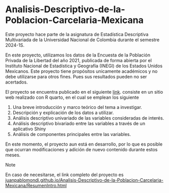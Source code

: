 # Analisis-Descriptivo-de-la-Poblacion-Carcelaria-Mexicana
Este proyecto hace parte de la asignatura de Estadística Descriptiva Multivariada de la Universidad Nacional de Colombia durante el semestre 2024-1S.

En este proyecto, utilizamos los datos de la Encuesta de la Población Privada de la Libertad del año 2021, publicada de forma abierta por el Instituto Nacional de Estadística y Geografía (INEGI) de los Estados Unidos Mexicanos. Este proyecto tiene propósitos unicamente académicos y no debe utilizarse para otros fines. Pues sus resultados pueden no ser acertados. 

El proyecto se encuentra publicado en el siguiente [link](https://juanpablomondi.github.io/Analisis-Descriptivo-de-la-Poblacion-Carcelaria-Mexicana/ResumenIntro.html). consiste en un sitio web realizado con R quarto, en el cual se emplean los siguiente

 1. Una breve introducción y marco teórico del tema a investigar.
 2. Descripción y explicación de los datos a utilizar.
 3. Análisis descriptivo univariado de las variables consideradas de interés.
 4. Análisis descriptivo bivariado entre las variables a través de un aplicativo Shiny
 5. Análisis de componentes principales entre las variables.

En este momento, el proyecto aun está en desarrollo, por lo que es posible que ocurran modificaciones y adición de nuevo contenido durante estos meses.

>[!NOTE]
> En caso de necesitarse, el link completo del proyecto es [juanpablomondi.github.io/Analisis-Descriptivo-de-la-Poblacion-Carcelaria-Mexicana/ResumenIntro.html](https://juanpablomondi.github.io/Analisis-Descriptivo-de-la-Poblacion-Carcelaria-Mexicana/ResumenIntro.html)



